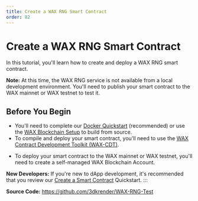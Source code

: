 ```yaml
---
title: Create a WAX RNG Smart Contract
order: 82
---
```


# Create a WAX RNG Smart Contract

In this tutorial, you'll learn how to create and deploy a WAX RNG smart contract.

<strong>Note:</strong> At this time, the WAX RNG service is not available from a local development environment. You'll need to publish your smart contract to the WAX mainnet or WAX testnet to test it.

## Before You Begin

* You'll need to complete our [Docker Quickstart](/build/dapp-development/docker-setup/) (recommended) or use the [WAX Blockchain Setup](/build/dapp-development/wax-blockchain-setup/) to build from source.
* To compile and deploy your smart contract, you'll need to use the [WAX Contract Development Toolkit (WAX-CDT)](/build/dapp-development/wax-cdt/).
<!-- This is not needed -->
<!-- * Install the [WAX Random Number Generator (WAX RNG)](/build/tutorials/wax-rng/). -->
* To deploy your smart contract to the WAX mainnet or WAX testnet, you'll need to create a self-managed WAX Blockchain Account.

<strong>New Developers:</strong> If you're new to dApp development, it's recommended that you review our [Create a Smart Contract](/build/dapp-development/wax-cdt) Quickstart.
:::

**Source Code:** 
https://github.com/3dkrender/WAX-RNG-Test
